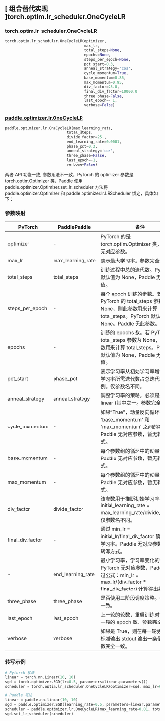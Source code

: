 ## [ 组合替代实现 ]torch.optim.lr_scheduler.OneCycleLR

### [torch.optim.lr_scheduler.OneCycleLR](https://pytorch.org/docs/stable/generated/torch.optim.lr_scheduler.OneCycleLR.html)

```python
torch.optim.lr_scheduler.OneCycleLR(optimizer,
                                    max_lr,
                                    total_steps=None,
                                    epochs=None,
                                    steps_per_epoch=None,
                                    pct_start=0.3,
                                    anneal_strategy='cos',
                                    cycle_momentum=True,
                                    base_momentum=0.85,
                                    max_momentum=0.95,
                                    div_factor=25.0,
                                    final_div_factor=10000.0,
                                    three_phase=False,
                                    last_epoch=- 1,
                                    verbose=False)
```

### [paddle.optimizer.lr.OneCycleLR](https://www.paddlepaddle.org.cn/documentation/docs/zh/api/paddle/optimizer/lr/OneCycleLR_cn.html)

```python
paddle.optimizer.lr.OneCycleLR(max_learning_rate,
                            total_steps,
                            divide_factor=25.,
                            end_learning_rate=0.0001,
                            phase_pct=0.3,
                            anneal_strategy='cos',
                            three_phase=False,
                            last_epoch=-1,
                            verbose=False)
```

两者 API 功能一致, 参数用法不一致，PyTorch 的 optimizer 参数是 torch.optim.Optimizer 类，Paddle 使用 paddle.optimizer.Optimizer.set_lr_scheduler 方法将 paddle.optimizer.Optimizer 和 paddle.optimizer.lr.LRScheduler 绑定，具体如下：

### 参数映射

| PyTorch | PaddlePaddle | 备注                                                                                       |
| ------- | ------------ | ------------------------------------------------------------------------------------------ |
| optimizer     | -       | PyTorch 的是 torch.optim.Optimizer 类，Paddle 无对应参数。 |
| max_lr     | max_learning_rate       | 表示最大学习率。参数完全一致。           |
| total_steps     | total_steps       | 训练过程中总的迭代数。PyTorch 默认值为 None，Paddle 无默认值。           |
| steps_per_epoch     | -       | 每个 epoch 训练的步数。若 PyTorch 的 total_steps 参数为 None，则此参数用来计算 total_steps。PyTorch 默认值为 None。Paddle 无此参数。           |
| epochs     | -       | 训练的 epochs 数。若 PyTorch 的 total_steps 参数为 None，则此参数用来计算 total_steps。PyTorch 默认值为 None，Paddle 无默认值。           |
| pct_start     | phase_pct       | 表示学习率从初始学习率增长到最大学习率所需迭代数占总迭代数的比例。仅参数名不同。             |
| anneal_strategy     | anneal_strategy       | 调整学习率的策略。必须是 ( cos , linear )其中之一。参数完全一致。             |
| cycle_momentum     | -       | 如果“True”，动量反向循环 'base_momentum' 和 'max_momentum' 之间的学习率。Paddle 无对应参数，暂无转写方式。             |
| base_momentum     | -       | 每个参数组的循环中的动量下边界。Paddle 无对应参数，暂无转写方式。             |
| max_momentum     | -       | 每个参数组的循环中的动量上边界。Paddle 无对应参数，暂无转写方式。             |
| div_factor     | divide_factor       | 该参数用于推断初始学习率，公式为 initial_learning_rate = max_learning_rate/divide_factor。仅参数名不同。             |
| final_div_factor     | -       | 通过 min_lr = initial_lr/final_div_factor 确定最小学习率。Paddle 无对应参数，暂无转写方式。             |
| -     | end_learning_rate       | 最小学习率，学习率变化的下边界。PyTorch 无对应参数，Paddle 可通过公式：min_lr = max_lr/(div_factor * final_div_factor) 计算得出并设置。             |
| three_phase     | three_phase       | 是否使用三阶段调度策略。参数完全一致。            |
| last_epoch     | last_epoch       | 上一轮的轮数，重启训练时设置为上一轮的 epoch 数。参数完全一致。       |
| verbose     | verbose       | 如果是 True，则在每一轮更新时在标准输出 stdout 输出一条信息。参数完全一致。  |

### 转写示例
```python
# Pytorch 写法
linear = torch.nn.Linear(10, 10)
sgd = torch.optimizer.SGD(lr=0.5, parameters=linear.parameters())
scheduler = torch.optim.lr_scheduler.OneCycleLR(optimizer=sgd, max_lr=0.01, steps_per_epoch=20, epochs=10)

# Paddle 写法
linear = paddle.nn.linear(10, 10)
sgd = paddle.optimizer.SGD(learning_rate=0.5, parameters=linear.parameters())
scheduler = paddle.optimizer.lr.OneCycleLR(max_learning_rate=0.01, total_steps=20*10, end_learning_rate=max_lr/(25*10000))
sgd.set_lr_scheduler(scheduler)
```
